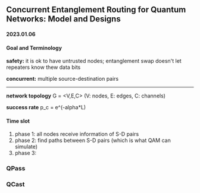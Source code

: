 ## Concurrent Entanglement Routing for Quantum Networks: Model and Designs
#### 2023.01.06

#### Goal and Terminology
**safety:** it is ok to have untrusted nodes; entanglement swap doesn't let repeaters know thew data bits

**concurrent:** multiple source-destination pairs

-----------------------------

**network topology** G = <V,E,C> (V: nodes, E: edges, C: channels)

**success rate** p_c = e^(-alpha*L)

#### Time slot
1. phase 1: all nodes receive information of S-D pairs 
2. phase 2: find paths between S-D pairs (which is what QAM can simulate)
3. phase 3: 
### QPass
### QCast

